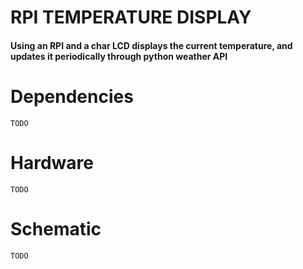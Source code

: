# RPI TEMPERATURE DISPLAY 
#### Using an RPI and a char LCD displays the current temperature, and updates it periodically through python weather API

# Dependencies
`TODO`

# Hardware
`TODO`

# Schematic
`TODO`

